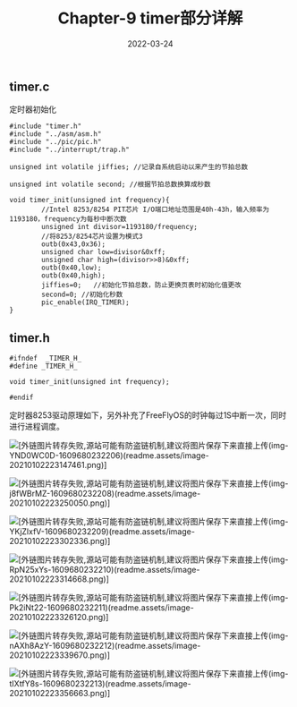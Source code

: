 ﻿---
title: Chapter-9 timer部分详解
description: Chapter 9 of FreeFlyOS
toc: true
authors:
tags:
weight: 9
categories:
series:
date: '2022-03-24'
lastmod: '2022-03-24'
draft: false
---
## timer.c

定时器初始化

```
#include "timer.h"
#include "../asm/asm.h"
#include "../pic/pic.h"
#include "../interrupt/trap.h"

unsigned int volatile jiffies; //记录自系统启动以来产生的节拍总数

unsigned int volatile second; //根据节拍总数换算成秒数

void timer_init(unsigned int frequency){
        //Intel 8253/8254 PIT芯片 I/O端口地址范围是40h-43h，输入频率为1193180，frequency为每秒中断次数
        unsigned int divisor=1193180/frequency;
        //将8253/8254芯片设置为模式3
        outb(0x43,0x36);
        unsigned char low=divisor&0xff;
        unsigned char high=(divisor>>8)&0xff;
        outb(0x40,low);
        outb(0x40,high);
        jiffies=0;   //初始化节拍总数，防止更换页表时初始化值更改
        second=0; //初始化秒数
        pic_enable(IRQ_TIMER);
}
```

## timer.h

```
#ifndef  _TIMER_H_
#define _TIMER_H_

void timer_init(unsigned int frequency);

#endif
```

定时器8253驱动原理如下，另外补充了FreeFlyOS的时钟每过1S中断一次，同时进行进程调度。

![\[外链图片转存失败,源站可能有防盗链机制,建议将图片保存下来直接上传(img-YND0WC0D-1609680232206)(readme.assets/image-20210102223147461.png)\]](https://img-blog.csdnimg.cn/20210103212436166.png?x-oss-process=image/watermark,type_ZmFuZ3poZW5naGVpdGk,shadow_10,text_aHR0cHM6Ly9ibG9nLmNzZG4ubmV0L2N5Mjk1OTU3NDEw,size_16,color_FFFFFF,t_70)


![\[外链图片转存失败,源站可能有防盗链机制,建议将图片保存下来直接上传(img-j8fWBrMZ-1609680232208)(readme.assets/image-20210102223250050.png)\]](https://img-blog.csdnimg.cn/20210103212454522.png?x-oss-process=image/watermark,type_ZmFuZ3poZW5naGVpdGk,shadow_10,text_aHR0cHM6Ly9ibG9nLmNzZG4ubmV0L2N5Mjk1OTU3NDEw,size_16,color_FFFFFF,t_70)


![\[外链图片转存失败,源站可能有防盗链机制,建议将图片保存下来直接上传(img-YKjZlxfV-1609680232209)(readme.assets/image-20210102223302336.png)\]](https://img-blog.csdnimg.cn/20210103212509811.png?x-oss-process=image/watermark,type_ZmFuZ3poZW5naGVpdGk,shadow_10,text_aHR0cHM6Ly9ibG9nLmNzZG4ubmV0L2N5Mjk1OTU3NDEw,size_16,color_FFFFFF,t_70)


![\[外链图片转存失败,源站可能有防盗链机制,建议将图片保存下来直接上传(img-RpN25xYs-1609680232210)(readme.assets/image-20210102223314668.png)\]](https://img-blog.csdnimg.cn/20210103212523819.png?x-oss-process=image/watermark,type_ZmFuZ3poZW5naGVpdGk,shadow_10,text_aHR0cHM6Ly9ibG9nLmNzZG4ubmV0L2N5Mjk1OTU3NDEw,size_16,color_FFFFFF,t_70)


![\[外链图片转存失败,源站可能有防盗链机制,建议将图片保存下来直接上传(img-Pk2iNt22-1609680232211)(readme.assets/image-20210102223326120.png)\]](https://img-blog.csdnimg.cn/20210103212537359.png?x-oss-process=image/watermark,type_ZmFuZ3poZW5naGVpdGk,shadow_10,text_aHR0cHM6Ly9ibG9nLmNzZG4ubmV0L2N5Mjk1OTU3NDEw,size_16,color_FFFFFF,t_70)


![\[外链图片转存失败,源站可能有防盗链机制,建议将图片保存下来直接上传(img-nAXh8AzY-1609680232212)(readme.assets/image-20210102223339670.png)\]](https://img-blog.csdnimg.cn/20210103212549183.png?x-oss-process=image/watermark,type_ZmFuZ3poZW5naGVpdGk,shadow_10,text_aHR0cHM6Ly9ibG9nLmNzZG4ubmV0L2N5Mjk1OTU3NDEw,size_16,color_FFFFFF,t_70)


![\[外链图片转存失败,源站可能有防盗链机制,建议将图片保存下来直接上传(img-tIXtfY8s-1609680232213)(readme.assets/image-20210102223356663.png)\]](https://img-blog.csdnimg.cn/2021010321261039.png?x-oss-process=image/watermark,type_ZmFuZ3poZW5naGVpdGk,shadow_10,text_aHR0cHM6Ly9ibG9nLmNzZG4ubmV0L2N5Mjk1OTU3NDEw,size_16,color_FFFFFF,t_70)

